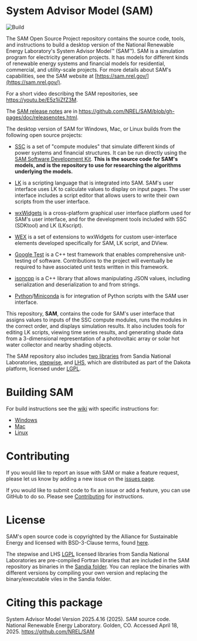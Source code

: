 # System Advisor Model (SAM)
![Build](https://github.com/NREL/SAM/actions/workflows/ci.yml/badge.svg)

The SAM Open Source Project repository contains the source code, tools, and instructions to build a desktop version of the National Renewable Energy Laboratory's System Advisor Model™ (SAM™). SAM is a simulation program for electricity generation projects. It has models for different kinds of renewable energy systems and financial models for residential, commercial, and utility-scale projects. For more details about SAM's capabilities, see the SAM website at [https://sam.nrel.gov/](https://sam.nrel.gov/).

For a short video describing the SAM repositories, see https://youtu.be/E5z1iiZfZ3M.

The [SAM release notes](https://nrel.github.io/SAM/doc/releasenotes.html) are in https://github.com/NREL/SAM/blob/gh-pages/doc/releasenotes.html.

The desktop version of SAM for Windows, Mac, or Linux builds from the following open source projects:

* [SSC](https://github.com/nrel/ssc) is a set of "compute modules" that simulate different kinds of power systems and financial structures. It can be run directly using the [SAM Software Development Kit](https://sam.nrel.gov/sdk). **This is the source code for SAM's models, and is the repository to use for researching the algorithms underlying the models.**

* [LK](https://github.com/nrel/lk) is a scripting language that is integrated into SAM. SAM's user interface uses LK to calculate values to display on input pages. The user interface includes a script editor that allows users to write their own scripts from the user interface.

* [wxWidgets](https://www.wxwidgets.org/) is a cross-platform graphical user interface platform used for SAM's user interface, and for the development tools included with SSC (SDKtool) and LK (LKscript).

* [WEX](https://github.com/nrel/wex) is a set of extensions to wxWidgets for custom user-interface elements developed specifically for SAM, LK script, and DView.

* [Google Test](https://github.com/google/googletest) is a C++ test framework that enables comprehensive unit-testing of software.  Contributions to the project will eventually be required to have associated unit tests written in this framework.

* [jsoncpp](https://github.com/open-source-parsers/jsoncpp) is a C++ library that allows manipulating JSON values, including serialization and deserialization to and from strings.

* [Python](https://www.python.org)/[Miniconda](https://docs.conda.io/) is for integration of Python scripts with the SAM user interface.

This repository, **SAM**, contains the code for SAM's user interface that assigns values to inputs of the SSC compute modules, runs the modules in the correct order, and displays simulation results. It also includes tools for editing LK scripts, viewing time series results, and generating shade data from a 3-dimensional representation of a photovoltaic array or solar hot water collector and nearby shading objects.

The SAM repository also includes [two libraries](https://github.com/NREL/SAM/tree/develop/Sandia) from Sandia National Laboratories, [stepwise](https://dakota.sandia.gov/content/packages/stepwise), and [LHS](https://dakota.sandia.gov/content/packages/lhs), which are distributed as part of the Dakota platform, licensed under [LGPL](https://www.gnu.org/licenses/lgpl-3.0.en.html).

# Building SAM

For build instructions see the [wiki](https://github.com/NREL/SAM/wiki) with specific instructions for:

  * [Windows](https://github.com/NREL/SAM/wiki/Windows-Build-Instructions)
  * [Mac](https://github.com/NREL/SAM/wiki/Mac-Build-Instructions)
  * [Linux](https://github.com/NREL/SAM/wiki/Linux-Build-Instructions)

# Contributing

If you would like to report an issue with SAM or make a feature request, please let us know by adding a new issue on the [issues page](https://github.com/NREL/SAM/issues).

If you would like to submit code to fix an issue or add a feature, you can use GitHub to do so. Please see [Contributing](CONTRIBUTING.md) for instructions.

# License
SAM's open source code is copyrighted by the Alliance for Sustainable Energy and licensed with BSD-3-Clause terms, found [here](https://github.com/NREL/SAM/blob/develop/LICENSE).

The stepwise and LHS [LGPL](https://www.gnu.org/licenses/lgpl-3.0.en.html) licensed libraries from Sandia National Laboratories are pre-compiled Fortran libraries that are included in the SAM repository as binaries in the [Sandia folder](https://github.com/NREL/SAM/tree/develop/Sandia). You can replace the binaries with different versions by compiling your own version and replacing the binary/executable viles in the Sandia folder.

# Citing this package

System Advisor Model Version 2025.4.16 (2025). SAM source code. National Renewable Energy Laboratory. Golden, CO. Accessed April 18, 2025. https://github.com/NREL/SAM
